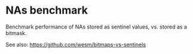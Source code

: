 # NAs benchmark

Benchmark performance of NAs stored as sentinel values, vs. stored as a bitmask.


See also: https://github.com/wesm/bitmaps-vs-sentinels
